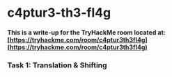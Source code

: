 # c4ptur3-th3-fl4g

#### This is a write-up for the TryHackMe room located at: [https://tryhackme.com/room/c4ptur3th3fl4g](https://tryhackme.com/room/c4ptur3th3fl4g)

### Task 1: Translation & Shifting



